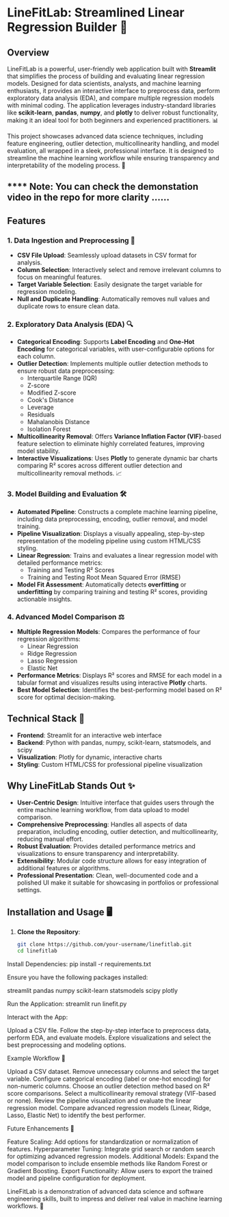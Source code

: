 # LineFitLab: Streamlined Linear Regression Builder 🚀

## Overview
LineFitLab is a powerful, user-friendly web application built with **Streamlit** that simplifies the process of building and evaluating linear regression models. Designed for data scientists, analysts, and machine learning enthusiasts, it provides an interactive interface to preprocess data, perform exploratory data analysis (EDA), and compare multiple regression models with minimal coding. The application leverages industry-standard libraries like **scikit-learn**, **pandas**, **numpy**, and **plotly** to deliver robust functionality, making it an ideal tool for both beginners and experienced practitioners. 📊

This project showcases advanced data science techniques, including feature engineering, outlier detection, multicollinearity handling, and model evaluation, all wrapped in a sleek, professional interface. It is designed to streamline the machine learning workflow while ensuring transparency and interpretability of the modeling process. 🌟

## **** Note: You can check the demonstation video in the repo for more clarity ......

## Features

### 1. Data Ingestion and Preprocessing 📂
- **CSV File Upload**: Seamlessly upload datasets in CSV format for analysis.
- **Column Selection**: Interactively select and remove irrelevant columns to focus on meaningful features.
- **Target Variable Selection**: Easily designate the target variable for regression modeling.
- **Null and Duplicate Handling**: Automatically removes null values and duplicate rows to ensure clean data.

### 2. Exploratory Data Analysis (EDA) 🔍
- **Categorical Encoding**: Supports **Label Encoding** and **One-Hot Encoding** for categorical variables, with user-configurable options for each column.
- **Outlier Detection**: Implements multiple outlier detection methods to ensure robust data preprocessing:
  - Interquartile Range (IQR)
  - Z-score
  - Modified Z-score
  - Cook's Distance
  - Leverage
  - Residuals
  - Mahalanobis Distance
  - Isolation Forest
- **Multicollinearity Removal**: Offers **Variance Inflation Factor (VIF)**-based feature selection to eliminate highly correlated features, improving model stability.
- **Interactive Visualizations**: Uses **Plotly** to generate dynamic bar charts comparing R² scores across different outlier detection and multicollinearity removal methods. 📈

### 3. Model Building and Evaluation 🛠️
- **Automated Pipeline**: Constructs a complete machine learning pipeline, including data preprocessing, encoding, outlier removal, and model training.
- **Pipeline Visualization**: Displays a visually appealing, step-by-step representation of the modeling pipeline using custom HTML/CSS styling.
- **Linear Regression**: Trains and evaluates a linear regression model with detailed performance metrics:
  - Training and Testing R² Scores
  - Training and Testing Root Mean Squared Error (RMSE)
- **Model Fit Assessment**: Automatically detects **overfitting** or **underfitting** by comparing training and testing R² scores, providing actionable insights.

### 4. Advanced Model Comparison ⚖️
- **Multiple Regression Models**: Compares the performance of four regression algorithms:
  - Linear Regression
  - Ridge Regression
  - Lasso Regression
  - Elastic Net
- **Performance Metrics**: Displays R² scores and RMSE for each model in a tabular format and visualizes results using interactive **Plotly** charts.
- **Best Model Selection**: Identifies the best-performing model based on R² score for optimal decision-making.

## Technical Stack 🧰
- **Frontend**: Streamlit for an interactive web interface
- **Backend**: Python with pandas, numpy, scikit-learn, statsmodels, and scipy
- **Visualization**: Plotly for dynamic, interactive charts
- **Styling**: Custom HTML/CSS for professional pipeline visualization

## Why LineFitLab Stands Out ✨
- **User-Centric Design**: Intuitive interface that guides users through the entire machine learning workflow, from data upload to model comparison.
- **Comprehensive Preprocessing**: Handles all aspects of data preparation, including encoding, outlier detection, and multicollinearity, reducing manual effort.
- **Robust Evaluation**: Provides detailed performance metrics and visualizations to ensure transparency and interpretability.
- **Extensibility**: Modular code structure allows for easy integration of additional features or algorithms.
- **Professional Presentation**: Clean, well-documented code and a polished UI make it suitable for showcasing in portfolios or professional settings.

## Installation and Usage 🖥️
1. **Clone the Repository**:
   ```bash
   git clone https://github.com/your-username/linefitlab.git
   cd linefitlab


Install Dependencies:
pip install -r requirements.txt

Ensure you have the following packages installed:

streamlit
pandas
numpy
scikit-learn
statsmodels
scipy
plotly


Run the Application:
streamlit run linefit.py


Interact with the App:

Upload a CSV file.
Follow the step-by-step interface to preprocess data, perform EDA, and evaluate models.
Explore visualizations and select the best preprocessing and modeling options.



Example Workflow 🔄

Upload a CSV dataset.
Remove unnecessary columns and select the target variable.
Configure categorical encoding (label or one-hot encoding) for non-numeric columns.
Choose an outlier detection method based on R² score comparisons.
Select a multicollinearity removal strategy (VIF-based or none).
Review the pipeline visualization and evaluate the linear regression model.
Compare advanced regression models (Linear, Ridge, Lasso, Elastic Net) to identify the best performer.

Future Enhancements 🚧

Feature Scaling: Add options for standardization or normalization of features.
Hyperparameter Tuning: Integrate grid search or random search for optimizing advanced regression models.
Additional Models: Expand the model comparison to include ensemble methods like Random Forest or Gradient Boosting.
Export Functionality: Allow users to export the trained model and pipeline configuration for deployment.



LineFitLab is a demonstration of advanced data science and software engineering skills, built to impress and deliver real value in machine learning workflows. 🌟

